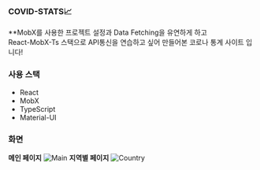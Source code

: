 ### COVID-STATS📈
 **MobX를 사용한 프로젝트 설정과 Data Fetching을 유연하게 하고 <br/> React-MobX-Ts 스택으로 API통신을 연습하고 싶어 만들어본 코로나 통계 사이트 입니다!

### 사용 스택
- React
- MobX
- TypeScript
- Material-UI

### 화면
**메인 페이지**
![Main](https://user-images.githubusercontent.com/62810965/121785183-403a8300-cbf3-11eb-89e5-8e988dd80e72.png)
**지역별 페이지**
![Country](https://user-images.githubusercontent.com/62810965/121785191-4d577200-cbf3-11eb-93e1-d39cbe1a60c3.png)
